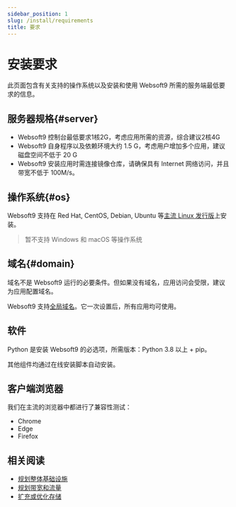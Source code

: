 ```yaml
---
sidebar_position: 1
slug: /install/requirements
title: 要求
---
```


# 安装要求

此页面包含有关支持的操作系统以及安装和使用 Websoft9 所需的服务端最低要求的信息。


## 服务器规格{#server}

- Websoft9 控制台最低要求1核2G，考虑应用所需的资源，综合建议2核4G
- Websoft9 自身程序以及依赖环境大约 1.5 G，考虑用户增加多个应用，建议磁盘空间不低于 20 G
- Websoft9 安装应用时需连接镜像仓库，请确保具有 Internet 网络访问，并且带宽不低于 100M/s。

## 操作系统{#os}

Websoft9 支持在 Red Hat, CentOS, Debian, Ubuntu 等[主流 Linux 发行版](https://websoft9.github.io/websoft9/version.json)上安装。

> 暂不支持 Windows 和 macOS 等操作系统  

## 域名{#domain}

域名不是 Websoft9 运行的必要条件。但如果没有域名，应用访问会受限，建议为应用配置域名。    

Websoft9 支持[全局域名](../domain-set#wildcard)。它一次设置后，所有应用均可使用。  


## 软件

Python 是安装 Websoft9 的必选项，所需版本：Python 3.8 以上 + pip。  

其他组件均通过在线安装脚本自动安装。   

## 客户端浏览器

我们在主流的浏览器中都进行了兼容性测试：

- Chrome
- Edge
- Firefox

## 相关阅读

- [规划整体基础设施](../design-infrastructure)
- [规划带宽和流量](../brandwith-infra)
- [扩充或优化存储](../storage)




